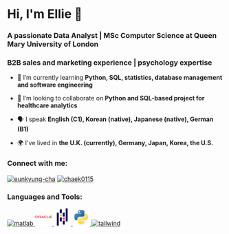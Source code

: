<h1 align="left"> Hi, I'm Ellie 🙌  </h1>
<h3 align="left">A passionate Data Analyst | MSc Computer Science at Queen Mary University of London</h3>
<h3 align="left">B2B sales and marketing experience | psychology expertise</h3>

- 🌱 I’m currently learning **Python, SQL, statistics, database management and software engineering**

- 👯 I’m looking to collaborate on **Python and SQL-based project for healthcare analytics**

- 🗣️ I speak **English (C1), Korean (native), Japanese (native), German (B1)**

- 🌍 I've lived in **the U.K. (currently), Germany, Japan, Korea, the U.S.**



<h3 align="left">Connect with me:</h3>
<p align="left">
<a href="https://linkedin.com/in/eunkyung-cha" target="blank"><img align="center" src="https://raw.githubusercontent.com/rahuldkjain/github-profile-readme-generator/master/src/images/icons/Social/linked-in-alt.svg" alt="eunkyung-cha" height="30" width="40" /></a>
<a href="https://www.leetcode.com/chaek0115" target="blank"><img align="center" src="https://raw.githubusercontent.com/rahuldkjain/github-profile-readme-generator/master/src/images/icons/Social/leet-code.svg" alt="chaek0115" height="30" width="40" /></a>
</p>

<h3 align="left">Languages and Tools:</h3>
<p align="left"> <a href="https://www.mathworks.com/" target="_blank" rel="noreferrer"> <img src="https://upload.wikimedia.org/wikipedia/commons/2/21/Matlab_Logo.png" alt="matlab" width="40" height="40"/> </a> <a href="https://www.oracle.com/" target="_blank" rel="noreferrer"> <img src="https://raw.githubusercontent.com/devicons/devicon/master/icons/oracle/oracle-original.svg" alt="oracle" width="40" height="40"/> </a> <a href="https://pandas.pydata.org/" target="_blank" rel="noreferrer"> <img src="https://raw.githubusercontent.com/devicons/devicon/2ae2a900d2f041da66e950e4d48052658d850630/icons/pandas/pandas-original.svg" alt="pandas" width="40" height="40"/> </a> <a href="https://www.python.org" target="_blank" rel="noreferrer"> <img src="https://raw.githubusercontent.com/devicons/devicon/master/icons/python/python-original.svg" alt="python" width="40" height="40"/> </a> <a href="https://tailwindcss.com/" target="_blank" rel="noreferrer"> <img src="https://www.vectorlogo.zone/logos/tailwindcss/tailwindcss-icon.svg" alt="tailwind" width="40" height="40"/> </a> </p>
